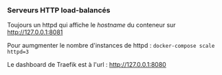 ### Serveurs HTTP load-balancés

Toujours un httpd qui affiche le *hostname* du conteneur sur http://127.0.0.1:8081

Pour aumgmenter le nombre d'instances de httpd : `docker-compose scale httpd=3`

Le dashboard de Traefik est à l'url : http://127.0.0.1:8080